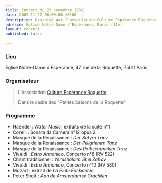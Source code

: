 ```yaml
---
title: Concert du 22 novembre 2009
date: 2009-11-22 00:00:00 +0100
description: Organisé par l'association Culture Espérance Roquette
adresse: Église Notre-Dame d'Espérance, Paris (11e)
layout: concert
published: false

---
```

### Lieu

Église Notre-Dame d'Espérance, 47 rue de la Roquette, 75011 Paris

### Organisateur

> L'association [Culture Espérance Roquette](https://www.culture-nde.org "Culture Espérance Roquette")
>
> Dans le cadre des "Petites Saisons de la Roquette"

### Programme

* Haendel : _Water Music_, extraits de la suite n°1
* Corelli : Sonata da Camera n°12 opus 2
* Masque de la Renaissance : _Der Satyrn Tanz_
* Masque de la Renaissance : _Der Pilligrienen Tanz_
* Masque de la Renaissance : _Des Rothschencken Tanz_
* Vivaldi : _Estro Armonico_, Concerto n°8 (RV 522)
* Chant traditionnel : _Yerushalaim Shel Zahav_
* Vivaldi : _Estro Armonico_, Concerto n°10 (RV 580)
* Mozart : extrait de _La Flûte Enchantée_
* Peter Shott : _Aan de Amsterdamse Grachten_